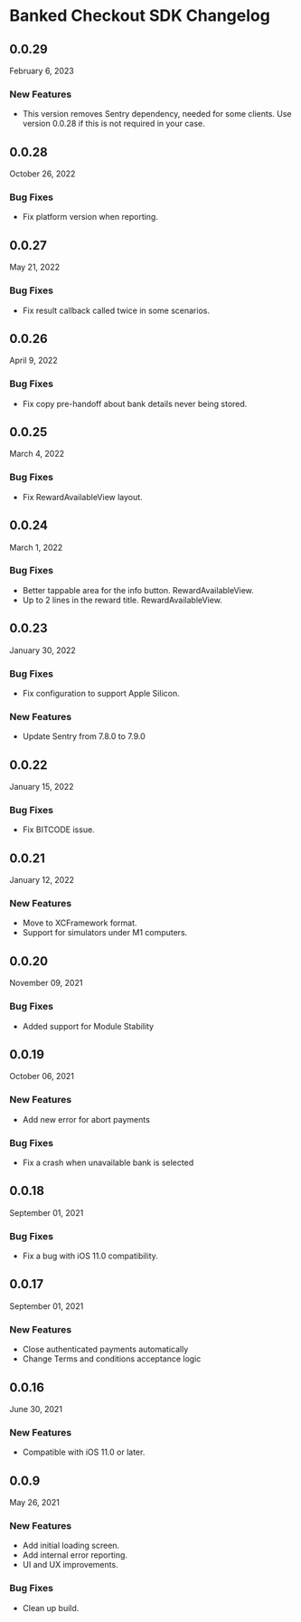 # Banked Checkout SDK Changelog


## 0.0.29
February 6, 2023

### New Features
* This version removes Sentry dependency, needed for some clients. Use version 0.0.28 if this is not required in your case.

## 0.0.28
October 26, 2022

### Bug Fixes
* Fix platform version when reporting.

## 0.0.27
May 21, 2022

### Bug Fixes
* Fix result callback called twice in some scenarios.

## 0.0.26
April 9, 2022

### Bug Fixes
* Fix copy pre-handoff about bank details never being stored.

## 0.0.25
March 4, 2022

### Bug Fixes
* Fix RewardAvailableView layout.

## 0.0.24
March 1, 2022

### Bug Fixes
* Better tappable area for the info button. RewardAvailableView.
* Up to 2 lines in the reward title. RewardAvailableView.

## 0.0.23
January 30, 2022

### Bug Fixes
* Fix configuration to support Apple Silicon.

### New Features
* Update Sentry from 7.8.0 to 7.9.0 

## 0.0.22
January 15, 2022

### Bug Fixes
* Fix BITCODE issue.

## 0.0.21
January 12, 2022

### New Features
* Move to XCFramework format. 
* Support for simulators under M1 computers.

## 0.0.20
November 09, 2021

### Bug Fixes
* Added support for Module Stability

## 0.0.19
October 06, 2021

### New Features
* Add new error for abort payments

### Bug Fixes
* Fix a crash when unavailable bank is selected

## 0.0.18
September 01, 2021

### Bug Fixes
* Fix a bug with iOS 11.0 compatibility. 

## 0.0.17
September 01, 2021

### New Features
* Close authenticated payments automatically
* Change Terms and conditions acceptance logic

## 0.0.16
June 30, 2021

### New Features
* Compatible with iOS 11.0 or later.

## 0.0.9
May 26, 2021

### New Features
* Add initial loading screen.
* Add internal error reporting.
* UI and UX improvements.

### Bug Fixes
* Clean up build.
